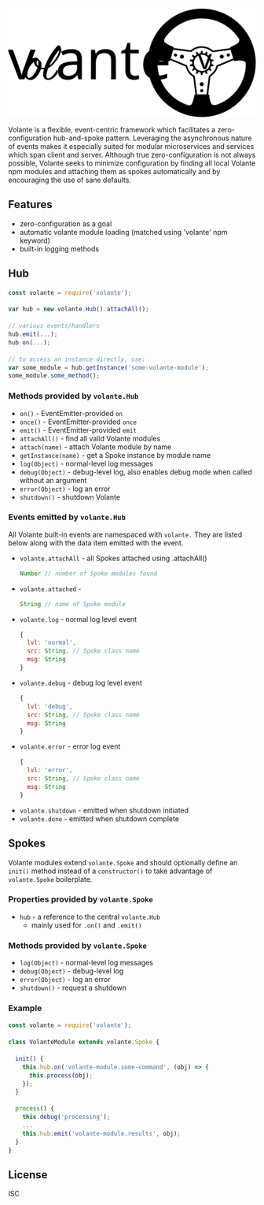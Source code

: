 ![volante](https://raw.githubusercontent.com/msmiley/msmiley.github.io/master/volante-with-text.svg?sanitize=true)

Volante is a flexible, event-centric framework which facilitates a zero-configuration hub-and-spoke pattern. Leveraging the asynchronous nature of events makes it especially suited for modular microservices and services which span client and server. Although true zero-configuration is not always possible, Volante seeks to minimize configuration by finding all local Volante npm modules and attaching them as spokes automatically and by encouraging the use of sane defaults.

## Features

- zero-configuration as a goal
- automatic volante module loading (matched using 'volante' npm keyword)
- built-in logging methods

## Hub

```js
const volante = require('volante');

var hub = new volante.Hub().attachAll();

// various events/handlers
hub.emit(...);
hub.on(...);

// to access an instance directly, use:
var some_module = hub.getInstance('some-volante-module');
some_module.some_method();

```

### Methods provided by `volante.Hub`

- `on()` - EventEmitter-provided `on`
- `once()` - EventEmitter-provided `once`
- `emit()` - EventEmitter-provided `emit`
- `attachAll()` - find all valid Volante modules
- `attach(name)` - attach Volante module by name
- `getInstance(name)` - get a Spoke instance by module name
- `log(Object)` - normal-level log messages
- `debug(Object)` - debug-level log, also enables debug mode when called without an argument
- `error(Object)` - log an error
- `shutdown()` - shutdown Volante

### Events emitted by `volante.Hub`

All Volante built-in events are namespaced with `volante.` They are listed below along with the data item emitted with the event.

- `volante.attachAll` - all Spokes attached using .attachAll()
  ```js
  Number // number of Spoke modules found
  ```
- `volante.attached` -
  ```js
  String // name of Spoke module
  ```
- `volante.log` - normal log level event
  ```js
  {
    lvl: 'normal',
    src: String, // Spoke class name
    msg: String
  }
  ```
- `volante.debug` - debug log level event
  ```js
  {
    lvl: 'debug',
    src: String, // Spoke class name
    msg: String
  }
  ```
- `volante.error` - error log event
  ```js
  {
    lvl: 'error',
    src: String, // Spoke class name
    msg: String
  }
  ```
- `volante.shutdown` - emitted when shutdown initiated
- `volante.done` - emitted when shutdown complete

## Spokes

Volante modules extend `volante.Spoke` and should optionally define an `init()` method instead of a `constructor()` to take advantage of `volante.Spoke` boilerplate.

### Properties provided by `volante.Spoke`
- `hub` - a reference to the central `volante.Hub`
  - mainly used for `.on()` and `.emit()`

### Methods provided by `volante.Spoke`
- `log(Object)` - normal-level log messages
- `debug(Object)` - debug-level log
- `error(Object)` - log an error
- `shutdown()` - request a shutdown

### Example

```js
const volante = require('volante');

class VolanteModule extends volante.Spoke {

  init() {
    this.hub.on('volante-module.some-command', (obj) => {
      this.process(obj);
    });
  }

  process() {
    this.debug('processing');
    ...
    this.hub.emit('volante-module.results', obj);
  }
}
```


## License

ISC